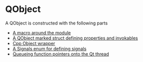 <!--
SPDX-FileCopyrightText: 2021 Klarälvdalens Datakonsult AB, a KDAB Group company <info@kdab.com>
SPDX-FileContributor: Andrew Hayzen <andrew.hayzen@kdab.com>

SPDX-License-Identifier: MIT OR Apache-2.0
-->

# QObject

A QObject is constructed with the following parts

  * [A macro around the module](./macro.md)
  * [A QObject marked struct defining properties and invokables](./qobject_struct.md)
  * [Cpp Object wrapper](./cpp_object.md)
  * [A Signals enum for defining signals](./signals_enum.md)
  * [Queueing function pointers onto the Qt thread](./cxxqtthread.md)
